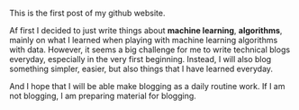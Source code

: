 This is the first post of my github website.

Af first I decided to just write things about __machine learning__, __algorithms__, 
mainly on what I learned when playing with machine learning algorithms with data. 
However, it seems a big challenge for me to write technical blogs everyday,
especially in the very first beginning. 
Instead, I will also blog something simpler, easier, but also things that I have learned everyday.

And I hope that I will be able make blogging as a daily routine work.
If I am not blogging, I am preparing material for blogging.

